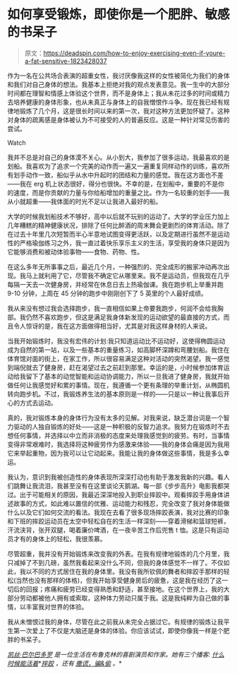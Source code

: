 # 如何享受锻炼，即使你是一个肥胖、敏感的书呆子

> 原文：<https://deadspin.com/how-to-enjoy-exercising-even-if-youre-a-fat-sensitive-1823428037>

作为一名在公共场合表演的超重女性，我讨厌像我这样的女性被简化为我们的身体和我们对自己身体的想法。我基本上拒绝对我的观点发表意见。我一生中的大部分时间都在理智和情感上体验这个世界，而不是身体上；我从未花过多的时间或精力去培养健康的身体形象，也从未真正与身体上的自我憎恨作斗争。现在我已经有规律地锻炼了几个月，这是很长时间以来的第一次，我对这种方法更加怀疑了。这种对身体的疏离感是身体被认为不可接受的人的普遍反应。这是一种针对常见伤害的尝试。

Watch

我并不总是对自己的身体漠不关心。从小到大，我参加了很多运动，我最喜欢的是划船。我喜欢为了追求一个完美的动作而一遍又一遍重复同样动作的训练，喜欢所有划手动作一致，船似乎从水中升起时的团结和力量的感觉。我在这方面也不差——我在 erg 机上状态很好，得分也很快。不幸的是，在划船中，重要的不是你的速度，而是你贡献的力量与你给船增加的重量之比。作为一名较重的划手——我从小就超重——我体面的时光不足以让我进入最好的船。

大学的时候我划船技术不够好，高中以后就不玩别的运动了。大学的学业压力加上几年糟糕的精神健康状况，排除了任何比醉酒的周末舞会更剧烈的体育活动。除了在过去十年里几次短暂而半心半意地试图变得更活跃，以及定期进行虽然不是运动性的严格瑜伽练习之外，我一直过着快乐享乐主义的生活，享受我的身体只是因为它能够消费和被动体验事物——食物、药物、性。

在这么多年无所事事之后，最近几个月，一种强烈的、完全成形的搬家冲动再次出现。我马上就利用了它，尽管我不确定它从哪里来。我不是运动员，但我现在几乎每隔一天去一次健身房，并经常在休息日去上热瑜伽课。我在跑步机上举重并跑 9-10 分钟，上周在 45 分钟的跑步中刚刚创下了 5 英里的个人最好成绩。

我从来没有想过我会选择跑步，我一直相信如果上帝要我跑步，何润不会给我胸部。我仍然不喜欢跑步，但这是满足我身体新发现的运动欲望的最直接的方式，而且令人惊讶的是，我在这方面做得相当好，尤其是对我这样身材的人来说。

当我开始锻炼时，我没有宏伟的计划:我只知道运动比不运动好，这使得椭圆运动成为自然的第一站，以及一些基本的重量练习，如高脚杯深蹲和弯腰划船。我住在体育馆对面的街上，在家工作，所以很容易满足这种对活动的突然渴望。我一感觉到端倪就去了健身房，赶在渴望过去之前赶到那里。幸运的是，小时候参加体育运动给我留下了基本的动觉智能和运动协调能力，所以一旦我进了健身房，我就开始做任何让我感觉好和累的事情。现在，我遵循一个更有条理的举重计划，从椭圆机转向跑步机。不过，我锻炼养生法的基本原则是一样的——只是以一种让我事后开心的方式去运动。

真的，我对锻炼本身的身体行为没有太多的见解。对我来说，缺乏潜台词是一个智力驱动的人独自锻炼的好处——这是一种积极的反智力追求。我努力在锻炼时不去想任何事情，并选择以中立而非消极的态度来处理我感觉到的疲劳。有时，当事情变得非常艰难时，我选择将这种疲劳作为感激来体验——我的身体会痛是因为我用它来举起重物，因为我可以让它动起来。我能让我的身体做这些事情，我是多么幸运。

我认为，意识到我被创造性的身体表现所深深打动也有助于激发我新的兴趣。看人们跳舞让我流泪，我甚至没有在这里谈论天鹅湖。每一部《步步高升》电影我都哭过。出于可能相关的原因，我最近深深地投入到职业摔跤中。观看摔跤手用身体讲述故事的方式，如此难以置信的优雅、运动能力和残忍，完全改变了我对身体能做什么以及它们如何交流的看法。我现在去看了很多现场摔跤表演，我对比赛的印象和下班的摔跤运动员在太空中轻松自在的生活一样深刻——穿着滑梯和篮球短裤，汗流浃背，张开双腿，喝着廉价啤酒，在一夜辛苦工作后兜售 t 恤。这是只有运动员才有的身体上的轻松，我很羡慕。

尽管超重，我并没有开始锻炼来改变我的外表。在我有规律地锻炼的几个月里，我只减掉了不到几磅，虽然我看起来没什么不同，但我的身体感觉不一样了。不仅如此，我以不同的方式居住在我的身体里。我没有我所钦佩的舞者和摔跤手那样的轻松(当然也没有那样的体格)，但我开始享受健身房后的疲惫，这是我在经历了这一切后的回报；疼痛和疲劳已经变得熟悉和舒适，甚至接地。在这个世界上，我的大部分劳动都被他人拥有或索取，这种体力劳动只属于我。这是我纯粹为自己做的事情，以丰富我对世界的体验。

我从未憎恨过我的身体，尽管在此之前我从未完全占据过它。有规律的锻炼让我平生第一次爱上了不仅是大脑还是身体的体验。你应该试试，即使你像我一样是个肥胖的书呆子。

[*凯丝·巴尔巴多罗*](https://twitter.com/kathbarbadoro) *是一位生活在布鲁克林的喜剧演员和作家。她有三个播客:* [*什么时候能活着*](https://soundcloud.com/whatatimepod)*[*摔跤*](https://soundcloud.com/wrestlesplania) *，还有* [*撒谎，骗&偷*](http://www.bodytapeintl.com/lie-cheat-steal/) *。**